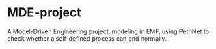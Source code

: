 # MDE-project
A Model-Driven Engineering project, modeling in EMF, using PetriNet to check whether a self-defined process can end normally.
